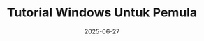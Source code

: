 ---
title: "Tutorial Windows Untuk Pemula"
date: 2025-06-27
description: "Kumpulan Tutorial Belajar dalam Bahasa Indonesia. Membahas Permsalah Yang sering Terjadi di windows"
thumbnail: "/images/thumbnail/windows.svg"
layout: single-tutorial
---